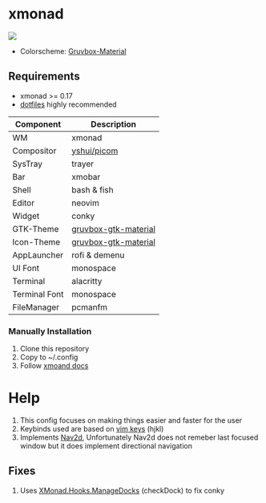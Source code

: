 # xmonad
![](https://github.com/etherrorcode404/xmonad/blob/master/images/screenshot1.png)

- Colorscheme: [Gruvbox-Material](https://github.com/sainnhe/gruvbox-material)

## Requirements
- xmonad >= 0.17
- [dotfiles](https://github.com/etherrorcode404/dotfiles) highly recommended

Component | Description
------------- | -------------
WM | xmonad
Compositor | [yshui/picom](https://github.com/yshui/picom)
SysTray | trayer
Bar | xmobar
Shell | bash & fish
Editor | neovim
Widget | conky
GTK-Theme | [gruvbox-gtk-material](https://github.com/etherrorcode404/gruvbox-material-gtk)
Icon-Theme | [gruvbox-gtk-material](https://github.com/etherrorcode404/gruvbox-material-gtk) 
AppLauncher | rofi & demenu
UI Font | monospace
Terminal | alacritty
Terminal Font | monospace
FileManager | pcmanfm

### Manually Installation

1. Clone this repository
2. Copy to ~/.config
3. Follow [xmoand docs](https://xmonad.org/INSTALL.html)

# Help

1. This config focuses on making things easier and faster for the user
2. Keybinds used are based on [vim keys](https://neovim.io/) (hjkl)
3. Implements [Nav2d](https://hackage.haskell.org/package/xmonad-contrib-0.17.0/docs/XMonad-Actions-Navigation2D.html), Unfortunately Nav2d does not 
remeber last focused window but it does implement directional navigation

## Fixes

1. Uses [XMonad.Hooks.ManageDocks](https://hackage.haskell.org/package/xmonad-contrib-0.17.0/docs/XMonad-Hooks-ManageDocks.html) (checkDock) to fix conky
